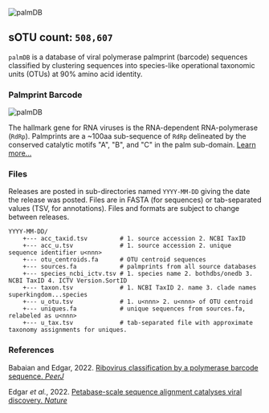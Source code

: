 ![palmDB](https://s3.amazonaws.com/palm.db/img/palmdb_header.png)

## sOTU count: `508,607`

`palmDB` is a database of viral polymerase palmprint (barcode) sequences classified by clustering sequences into species-like operational taxonomic units (OTUs) at 90% amino acid identity.

### Palmprint Barcode

![palmDB](https://s3.amazonaws.com/palm.db/img/palmprint_structure.png)

The hallmark gene for RNA viruses is the RNA-dependent RNA-polymerase (`RdRp`). Palmprints are a ~100aa sub-sequence of `RdRp` delineated by the conserved catalytic motifs "A", "B", and "C" in the palm sub-domain. [Learn more...](https://github.com/ababaian/palmdb/wiki)
 
### Files

Releases are posted in sub-directories named `YYYY-MM-DD` giving the date the release was posted. Files are in FASTA (for sequences) or tab-separated values (TSV, for annotations). Files and formats are subject to change between releases.

```
YYYY-MM-DD/
	+--- acc_taxid.tsv         # 1. source accession 2. NCBI TaxID
	+--- acc_u.tsv             # 1. source accession 2. unique sequence identifier u<nnn>
	+--- otu_centroids.fa      # OTU centroid sequences
	+--- sources.fa            # palmprints from all source databases
	+--- species_ncbi_ictv.tsv # 1. species name 2. bothdbs/onedb 3. NCBI TaxID 4. ICTV Version.SortID
	+--- taxon.tsv             # 1. NCBI TaxID 2. name 3. clade names superkingdom...species
	+--- u_otu.tsv             # 1. u<nnn> 2. u<nnn> of OTU centroid
	+--- uniques.fa            # unique sequences from sources.fa, relabeled as u<nnn>
	+--- u_tax.tsv             # tab-separated file with approximate taxonomy assignments for uniques.    
```

### References

Babaian and Edgar, 2022. [Ribovirus classification by a polymerase barcode sequence. _PeerJ_](https://peerj.com/articles/14055/)

Edgar _et al._, 2022. [Petabase-scale sequence alignment catalyses viral discovery. _Nature_](https://www.nature.com/articles/s41586-021-04332-2)
